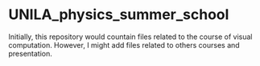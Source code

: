 # UNILA_physics_summer_school
Initially, this repository would countain files related to the course of visual computation. However, I might add files related to others courses and presentation.
